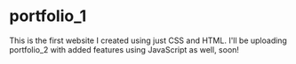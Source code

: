 # portfolio_1
This is the first website I created using just CSS and HTML. I'll be uploading portfolio_2 with added features using JavaScript as well, soon!
